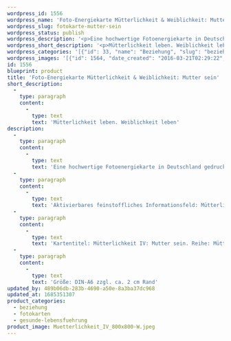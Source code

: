 ```yaml
---
wordpress_id: 1556
wordpress_name: 'Foto-Energiekarte Mütterlichkeit & Weiblichkeit: Mutter sein'
wordpress_slug: fotokarte-mutter-sein
wordpress_status: publish
wordpress_description: '<p>Eine hochwertige Fotoenergiekarte in Deutschland gedruckt und in Handarbeit laminiert.  Sie ist in Postkartengröße (DIN-A6) gut zu transportieren und kann auch auf den Körper aufgelegt werden.</p><p>Aktivierbares feinstoffliches Informationsfeld: Mütterlichkeit - Weiblichkeit - Sein: Mutter sein, Weiblichkeit sein. Weibliche, mütterliche Energie leben.</p><p>Kartentitel: Mütterlichkeit IV: Mutter sein. Reihe: Mütterlichkeit.</p><p>Größe: DIN-A6 zzgl. ca. 2 cm Rand<br />Andere Formate sind individuell für Sie innerhalb weniger Tage herstellbar. Bitte kontaktieren Sie uns hierfür unter <a href="mailto:info@elvedenverlag.de">info@elvedenverlag.de</a>.</p><p><a href="https://my.feenbaum.de/anwendung-energiebilder-foto-laminiert/">Anwendungshinweise</a>      <a href="https://my.feenbaum.de/produktinformationen-fotokarten/">Produktinformationen</a></p>'
wordpress_short_description: '<p>Mütterlichkeit leben. Weiblichkeit leben<br /><em>Hinweis: Das Wasserzeichen „Elveden Verlag Energiebild“ wird nicht mit gedruckt</em></p>'
wordpress_categories: '[{"id": 33, "name": "Beziehung", "slug": "beziehung"}, {"id": 23, "name": "Fotokarten", "slug": "fotokarten"}, {"id": 38, "name": "Gesunde Lebensf\u00fchrung", "slug": "gesunde-lebensfuehrung"}]'
wordpress_images: '[{"id": 1564, "date_created": "2016-03-21T02:29:22", "date_created_gmt": "2016-03-21T00:29:22", "date_modified": "2016-03-21T02:29:22", "date_modified_gmt": "2016-03-21T00:29:22", "src": "https://my.feenbaum.de/wp-content/uploads/2016/03/Muetterlichkeit_IV_800x800-W.jpeg", "name": "Muetterlichkeit_IV_800x800-W", "alt": ""}]'
id: 1556
blueprint: product
title: 'Foto-Energiekarte Mütterlichkeit & Weiblichkeit: Mutter sein'
short_description:
  -
    type: paragraph
    content:
      -
        type: text
        text: 'Mütterlichkeit leben. Weiblichkeit leben'
description:
  -
    type: paragraph
    content:
      -
        type: text
        text: 'Eine hochwertige Fotoenergiekarte in Deutschland gedruckt und in Handarbeit laminiert.  Sie ist in Postkartengröße (DIN-A6) gut zu transportieren und kann auch auf den Körper aufgelegt werden.'
  -
    type: paragraph
    content:
      -
        type: text
        text: 'Aktivierbares feinstoffliches Informationsfeld: Mütterlichkeit - Weiblichkeit - Sein: Mutter sein, Weiblichkeit sein. Weibliche, mütterliche Energie leben.'
  -
    type: paragraph
    content:
      -
        type: text
        text: 'Kartentitel: Mütterlichkeit IV: Mutter sein. Reihe: Mütterlichkeit.'
  -
    type: paragraph
    content:
      -
        type: text
        text: 'Größe: DIN-A6 zzgl. ca. 2 cm Rand'
updated_by: 489b06db-283b-4690-a50e-8a3ba37dc968
updated_at: 1685351307
product_categories:
  - beziehung
  - fotokarten
  - gesunde-lebensfuehrung
product_image: Muetterlichkeit_IV_800x800-W.jpeg
---
```

